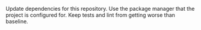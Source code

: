 Update dependencies for this repository. Use the package manager that the project is configured for. Keep tests and lint from getting worse than baseline.
